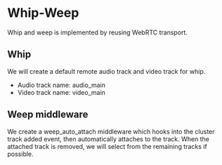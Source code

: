 # Whip-Weep

Whip and weep is implemented by reusing WebRTC transport.

## Whip

We will create a default remote audio track and video track for whip.

- Audio track name: audio_main
- Video track name: video_main

## Weep middleware

We create a weep_auto_attach middleware which hooks into the cluster track added event, then automatically attaches to the track. When the attached track is removed, we will select from the remaining tracks if possible.
